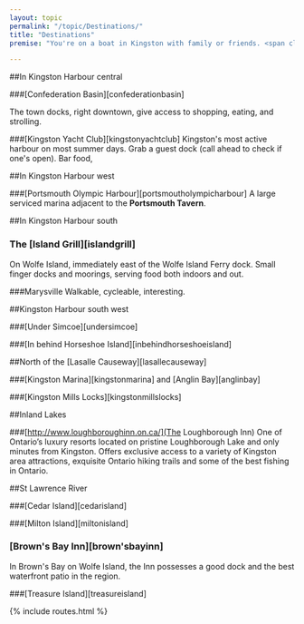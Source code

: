 ```yaml
---
layout: topic
permalink: "/topic/Destinations/"
title: "Destinations"
premise: "You're on a boat in Kingston with family or friends. <span class='text-nowrap'>Where do you go?  What's a good plan?</span>"

---
```


##In Kingston Harbour central

###[Confederation Basin][confederationbasin]

The town docks, right downtown, give access to shopping, eating, and strolling.


###[Kingston Yacht Club][kingstonyachtclub]
Kingston's most active harbour on most summer days.  Grab a guest dock (call ahead to check if one's open). Bar food,

##In Kingston Harbour west

###[Portsmouth Olympic Harbour][portsmoutholympicharbour]
A large serviced marina adjacent to the **Portsmouth Tavern**.

##In Kingston Harbour south

### The [Island Grill][islandgrill]
On Wolfe Island, immediately east of the Wolfe Island Ferry dock.  Small finger docks and moorings, serving food both indoors and out.


###Marysville
Walkable, cycleable, interesting.

##Kingston Harbour south west

###[Under Simcoe][undersimcoe]


###[In behind Horseshoe Island][inbehindhorseshoeisland]

##North of the [Lasalle Causeway][lasallecauseway]

###[Kingston Marina][kingstonmarina] and [Anglin Bay][anglinbay]


###[Kingston Mills Locks][kingstonmillslocks]



##Inland Lakes

###[http://www.loughboroughinn.on.ca/](The Loughborough Inn)
One of Ontario’s luxury resorts located on pristine Loughborough Lake and only minutes from Kingston.  Offers exclusive access to a variety of Kingston area attractions, exquisite Ontario hiking trails and some of the best fishing in Ontario.




##St Lawrence River

###[Cedar Island][cedarisland]


###[Milton Island][miltonisland]


### [Brown's Bay Inn][brown'sbayinn]
In Brown's Bay on Wolfe Island, the Inn possesses a good dock and the best waterfront patio in the region.


###[Treasure Island][treasureisland]

{% include routes.html %}
